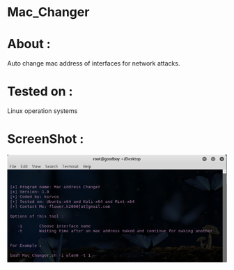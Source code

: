 # Mac_Changer

# About :
Auto change mac address of interfaces for network attacks.

# Tested on :
Linux operation systems

# ScreenShot :
![ScreenShot](https://github.com/ksrvco/Mac_Changer/blob/master/mchanger-screenshot.png)
